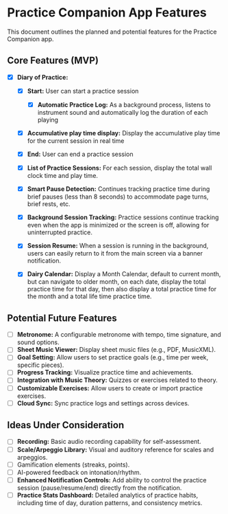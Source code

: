 # Practice Companion App Features

This document outlines the planned and potential features for the Practice Companion app.

## Core Features (MVP)

*   [x] **Diary of Practice:**  
    *  [x] **Start:**  User can start a practice session
        *  [x] **Automatic Practice Log:** As a background process, listens to instrument sound and automatically log the duration of each playing
    *  [x] **Accumulative play time display:** Display the accumulative play time for the current session in real time
    *  [x] **End:**  User can end a practice session 
    *  [x] **List of Practice Sessions:**  For each session, display the total wall clock time and play time. 
    *  [x] **Smart Pause Detection:** Continues tracking practice time during brief pauses (less than 8 seconds) to accommodate page turns, brief rests, etc.
    *  [x] **Background Session Tracking:** Practice sessions continue tracking even when the app is minimized or the screen is off, allowing for uninterrupted practice.
    *  [x] **Session Resume:** When a session is running in the background, users can easily return to it from the main screen via a banner notification.
    *  [x] **Dairy Calendar:** Display a Month Calendar, default to current month, but can navigate to older month, on each date, display the total practice time for that day, then also display a total practice time for the month and a total life time practice time. 




## Potential Future Features

*   [ ] **Metronome:** A configurable metronome with tempo, time signature, and sound options.
*   [ ] **Sheet Music Viewer:** Display sheet music files (e.g., PDF, MusicXML).
*   [ ] **Goal Setting:** Allow users to set practice goals (e.g., time per week, specific pieces).
*   [ ] **Progress Tracking:** Visualize practice time and achievements.
*   [ ] **Integration with Music Theory:** Quizzes or exercises related to theory.
*   [ ] **Customizable Exercises:** Allow users to create or import practice exercises.
*   [ ] **Cloud Sync:** Sync practice logs and settings across devices.

## Ideas Under Consideration

*   [ ] **Recording:** Basic audio recording capability for self-assessment.
*   [ ] **Scale/Arpeggio Library:** Visual and auditory reference for scales and arpeggios.
*   [ ] Gamification elements (streaks, points).
*   [ ] AI-powered feedback on intonation/rhythm. 
*   [ ] **Enhanced Notification Controls:** Add ability to control the practice session (pause/resume/end) directly from the notification.
*   [ ] **Practice Stats Dashboard:** Detailed analytics of practice habits, including time of day, duration patterns, and consistency metrics. 